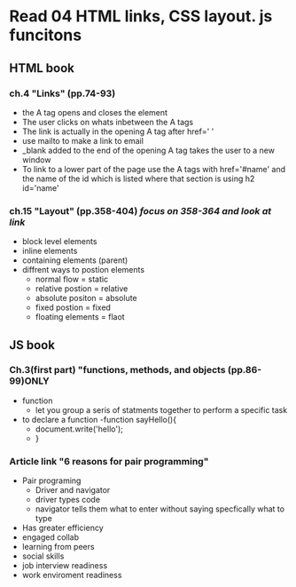 # Read 04 HTML links, CSS layout. js funcitons

## HTML book

### ch.4 "Links" (pp.74-93)
- the A tag opens and closes the element
- The user clicks on whats inbetween the A tags
- The link is actually in the opening A tag after href=' '
- use mailto to make a link to email
- _blank added to the end of the opening A tag takes the user to a new window
- To link to a lower part of the page use the A tags with href='#name' and the name of the id which is listed where that section is using h2 id='name'

### ch.15 "Layout" (pp.358-404) *focus on 358-364 and look at link*
- block level elements
- inline elements
- containing elements (parent)
- diffrent ways to postion elements
  - normal flow = static
  - relative postion = relative
  - absolute positon = absolute
  - fixed postion = fixed
  - floating elements = flaot

## JS book 

### Ch.3(first part) "functions, methods, and objects (pp.86-99)ONLY
- function
  - let you group a seris of statments together to perform a specific task
- to declare a function
  -function sayHello(){
    - document.write('hello');
  - }

### Article link "6 reasons for pair programming"
- Pair programing
  - Driver and navigator
  - driver types code
  - navigator tells them what to enter without saying specfically what to type
- Has greater efficiency
- engaged collab
- learning from peers
- social skills
- job interview readiness
- work enviroment readiness
